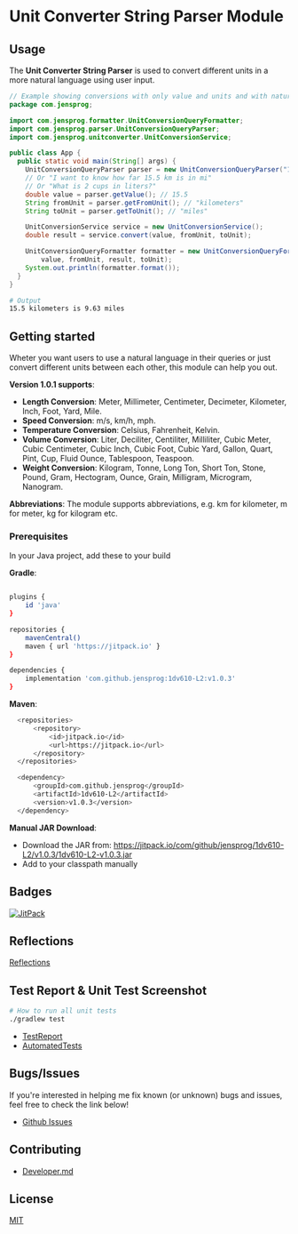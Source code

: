 # Unit Converter String Parser Module

## Usage

The **Unit Converter String Parser** is used to convert different units in a more natural language using user input.

```java
// Example showing conversions with only value and units and with natural language involved
package com.jensprog;

import com.jensprog.formatter.UnitConversionQueryFormatter;
import com.jensprog.parser.UnitConversionQueryParser;
import com.jensprog.unitconverter.UnitConversionService;

public class App {
  public static void main(String[] args) {
    UnitConversionQueryParser parser = new UnitConversionQueryParser("15.5 kilometers to miles");
    // Or "I want to know how far 15.5 km is in mi"
    // Or "What is 2 cups in liters?"
    double value = parser.getValue(); // 15.5
    String fromUnit = parser.getFromUnit(); // "kilometers"
    String toUnit = parser.getToUnit(); // "miles"

    UnitConversionService service = new UnitConversionService();
    double result = service.convert(value, fromUnit, toUnit);

    UnitConversionQueryFormatter formatter = new UnitConversionQueryFormatter(
        value, fromUnit, result, toUnit);
    System.out.println(formatter.format());
  }
}
```

```bash
# Output
15.5 kilometers is 9.63 miles
```

## Getting started

Wheter you want users to use a natural language in their queries or just convert different units between each other, this module can help you out. 

**Version 1.0.1 supports**:

- **Length Conversion**: Meter, Millimeter, Centimeter, Decimeter, Kilometer, Inch, Foot, Yard, Mile.
- **Speed Conversion**: m/s, km/h, mph.
- **Temperature Conversion**: Celsius, Fahrenheit, Kelvin.
- **Volume Conversion**: Liter, Deciliter, Centiliter, Milliliter, Cubic Meter, Cubic Centimeter, Cubic Inch, Cubic Foot, Cubic Yard, Gallon, Quart, Pint, Cup, Fluid Ounce, Tablespoon, Teaspoon.
- **Weight Conversion**: Kilogram, Tonne, Long Ton, Short Ton, Stone, Pound, Gram, Hectogram, Ounce, Grain, Milligram, Microgram, Nanogram.

**Abbreviations**: The module supports abbreviations, e.g. km for kilometer, m for meter, kg for kilogram etc.

### Prerequisites

In your Java project, add these to your build

**Gradle**:

```bash

plugins {
    id 'java'
}

repositories {
    mavenCentral()
    maven { url 'https://jitpack.io' }
}

dependencies {
    implementation 'com.github.jensprog:1dv610-L2:v1.0.3'
}
```

**Maven**:

```bash
  <repositories>
      <repository>
          <id>jitpack.io</id>
          <url>https://jitpack.io</url>
      </repository>
  </repositories>

  <dependency>
      <groupId>com.github.jensprog</groupId>
      <artifactId>1dv610-L2</artifactId>
      <version>v1.0.3</version>
  </dependency>
```

**Manual JAR Download**:

- Download the JAR from: <https://jitpack.io/com/github/jensprog/1dv610-L2/v1.0.3/1dv610-L2-v1.0.3.jar>
- Add to your classpath manually

## Badges

[![JitPack](https://jitpack.io/v/jensprog/1dv610-L2.svg)](https://jitpack.io/#jensprog/1dv610-L2)

## Reflections

[Reflections](docs/Reflections.md)

## Test Report & Unit Test Screenshot

```bash
# How to run all unit tests
./gradlew test
```

- [TestReport](docs/test-reports/TestReport.md)
- [AutomatedTests](docs/images/ModuleTests.png)

## Bugs/Issues

If you're interested in helping me fix known (or unknown) bugs and issues, feel free to check the link below!
- [Github Issues](https://github.com/jensprog/1dv610-L2/issues)

## Contributing

- [Developer.md](DEVELOPER.md)

## License

[MIT](https://choosealicense.com/licenses/mit/)
